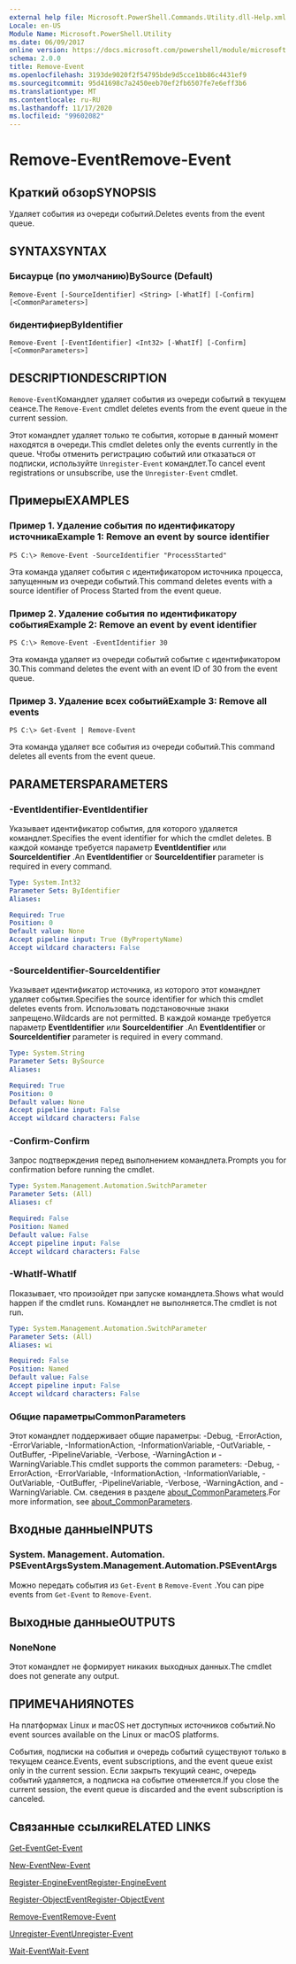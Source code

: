 ```yaml
---
external help file: Microsoft.PowerShell.Commands.Utility.dll-Help.xml
Locale: en-US
Module Name: Microsoft.PowerShell.Utility
ms.date: 06/09/2017
online version: https://docs.microsoft.com/powershell/module/microsoft.powershell.utility/remove-event?view=powershell-7.2&WT.mc_id=ps-gethelp
schema: 2.0.0
title: Remove-Event
ms.openlocfilehash: 3193de9020f2f54795bde9d5cce1bb86c4431ef9
ms.sourcegitcommit: 95d41698c7a2450eeb70ef2fb6507fe7e6eff3b6
ms.translationtype: MT
ms.contentlocale: ru-RU
ms.lasthandoff: 11/17/2020
ms.locfileid: "99602082"
---
```

# <span data-ttu-id="12c8f-102">Remove-Event</span><span class="sxs-lookup"><span data-stu-id="12c8f-102">Remove-Event</span></span>

## <span data-ttu-id="12c8f-103">Краткий обзор</span><span class="sxs-lookup"><span data-stu-id="12c8f-103">SYNOPSIS</span></span>
<span data-ttu-id="12c8f-104">Удаляет события из очереди событий.</span><span class="sxs-lookup"><span data-stu-id="12c8f-104">Deletes events from the event queue.</span></span>

## <span data-ttu-id="12c8f-105">SYNTAX</span><span class="sxs-lookup"><span data-stu-id="12c8f-105">SYNTAX</span></span>

### <span data-ttu-id="12c8f-106">Бисаурце (по умолчанию)</span><span class="sxs-lookup"><span data-stu-id="12c8f-106">BySource (Default)</span></span>

```
Remove-Event [-SourceIdentifier] <String> [-WhatIf] [-Confirm] [<CommonParameters>]
```

### <span data-ttu-id="12c8f-107">бидентифиер</span><span class="sxs-lookup"><span data-stu-id="12c8f-107">ByIdentifier</span></span>

```
Remove-Event [-EventIdentifier] <Int32> [-WhatIf] [-Confirm] [<CommonParameters>]
```

## <span data-ttu-id="12c8f-108">DESCRIPTION</span><span class="sxs-lookup"><span data-stu-id="12c8f-108">DESCRIPTION</span></span>

<span data-ttu-id="12c8f-109">`Remove-Event`Командлет удаляет события из очереди событий в текущем сеансе.</span><span class="sxs-lookup"><span data-stu-id="12c8f-109">The `Remove-Event` cmdlet deletes events from the event queue in the current session.</span></span>

<span data-ttu-id="12c8f-110">Этот командлет удаляет только те события, которые в данный момент находятся в очереди.</span><span class="sxs-lookup"><span data-stu-id="12c8f-110">This cmdlet deletes only the events currently in the queue.</span></span> <span data-ttu-id="12c8f-111">Чтобы отменить регистрацию событий или отказаться от подписки, используйте `Unregister-Event` командлет.</span><span class="sxs-lookup"><span data-stu-id="12c8f-111">To cancel event registrations or unsubscribe, use the `Unregister-Event` cmdlet.</span></span>

## <span data-ttu-id="12c8f-112">Примеры</span><span class="sxs-lookup"><span data-stu-id="12c8f-112">EXAMPLES</span></span>

### <span data-ttu-id="12c8f-113">Пример 1. Удаление события по идентификатору источника</span><span class="sxs-lookup"><span data-stu-id="12c8f-113">Example 1: Remove an event by source identifier</span></span>

```
PS C:\> Remove-Event -SourceIdentifier "ProcessStarted"
```

<span data-ttu-id="12c8f-114">Эта команда удаляет события с идентификатором источника процесса, запущенным из очереди событий.</span><span class="sxs-lookup"><span data-stu-id="12c8f-114">This command deletes events with a source identifier of Process Started from the event queue.</span></span>

### <span data-ttu-id="12c8f-115">Пример 2. Удаление события по идентификатору события</span><span class="sxs-lookup"><span data-stu-id="12c8f-115">Example 2: Remove an event by event identifier</span></span>

```
PS C:\> Remove-Event -EventIdentifier 30
```

<span data-ttu-id="12c8f-116">Эта команда удаляет из очереди событий событие с идентификатором 30.</span><span class="sxs-lookup"><span data-stu-id="12c8f-116">This command deletes the event with an event ID of 30 from the event queue.</span></span>

### <span data-ttu-id="12c8f-117">Пример 3. Удаление всех событий</span><span class="sxs-lookup"><span data-stu-id="12c8f-117">Example 3: Remove all events</span></span>

```
PS C:\> Get-Event | Remove-Event
```

<span data-ttu-id="12c8f-118">Эта команда удаляет все события из очереди событий.</span><span class="sxs-lookup"><span data-stu-id="12c8f-118">This command deletes all events from the event queue.</span></span>

## <span data-ttu-id="12c8f-119">PARAMETERS</span><span class="sxs-lookup"><span data-stu-id="12c8f-119">PARAMETERS</span></span>

### <span data-ttu-id="12c8f-120">-EventIdentifier</span><span class="sxs-lookup"><span data-stu-id="12c8f-120">-EventIdentifier</span></span>

<span data-ttu-id="12c8f-121">Указывает идентификатор события, для которого удаляется командлет.</span><span class="sxs-lookup"><span data-stu-id="12c8f-121">Specifies the event identifier for which the cmdlet deletes.</span></span> <span data-ttu-id="12c8f-122">В каждой команде требуется параметр **EventIdentifier** или **SourceIdentifier** .</span><span class="sxs-lookup"><span data-stu-id="12c8f-122">An **EventIdentifier** or **SourceIdentifier** parameter is required in every command.</span></span>

```yaml
Type: System.Int32
Parameter Sets: ByIdentifier
Aliases:

Required: True
Position: 0
Default value: None
Accept pipeline input: True (ByPropertyName)
Accept wildcard characters: False
```

### <span data-ttu-id="12c8f-123">-SourceIdentifier</span><span class="sxs-lookup"><span data-stu-id="12c8f-123">-SourceIdentifier</span></span>

<span data-ttu-id="12c8f-124">Указывает идентификатор источника, из которого этот командлет удаляет события.</span><span class="sxs-lookup"><span data-stu-id="12c8f-124">Specifies the source identifier for which this cmdlet deletes events from.</span></span> <span data-ttu-id="12c8f-125">Использовать подстановочные знаки запрещено.</span><span class="sxs-lookup"><span data-stu-id="12c8f-125">Wildcards are not permitted.</span></span> <span data-ttu-id="12c8f-126">В каждой команде требуется параметр **EventIdentifier** или **SourceIdentifier** .</span><span class="sxs-lookup"><span data-stu-id="12c8f-126">An **EventIdentifier** or **SourceIdentifier** parameter is required in every command.</span></span>

```yaml
Type: System.String
Parameter Sets: BySource
Aliases:

Required: True
Position: 0
Default value: None
Accept pipeline input: False
Accept wildcard characters: False
```

### <span data-ttu-id="12c8f-127">-Confirm</span><span class="sxs-lookup"><span data-stu-id="12c8f-127">-Confirm</span></span>

<span data-ttu-id="12c8f-128">Запрос подтверждения перед выполнением командлета.</span><span class="sxs-lookup"><span data-stu-id="12c8f-128">Prompts you for confirmation before running the cmdlet.</span></span>

```yaml
Type: System.Management.Automation.SwitchParameter
Parameter Sets: (All)
Aliases: cf

Required: False
Position: Named
Default value: False
Accept pipeline input: False
Accept wildcard characters: False
```

### <span data-ttu-id="12c8f-129">-WhatIf</span><span class="sxs-lookup"><span data-stu-id="12c8f-129">-WhatIf</span></span>

<span data-ttu-id="12c8f-130">Показывает, что произойдет при запуске командлета.</span><span class="sxs-lookup"><span data-stu-id="12c8f-130">Shows what would happen if the cmdlet runs.</span></span> <span data-ttu-id="12c8f-131">Командлет не выполняется.</span><span class="sxs-lookup"><span data-stu-id="12c8f-131">The cmdlet is not run.</span></span>

```yaml
Type: System.Management.Automation.SwitchParameter
Parameter Sets: (All)
Aliases: wi

Required: False
Position: Named
Default value: False
Accept pipeline input: False
Accept wildcard characters: False
```

### <span data-ttu-id="12c8f-132">Общие параметры</span><span class="sxs-lookup"><span data-stu-id="12c8f-132">CommonParameters</span></span>

<span data-ttu-id="12c8f-133">Этот командлет поддерживает общие параметры: -Debug, -ErrorAction, -ErrorVariable, -InformationAction, -InformationVariable, -OutVariable, -OutBuffer, -PipelineVariable, -Verbose, -WarningAction и -WarningVariable.</span><span class="sxs-lookup"><span data-stu-id="12c8f-133">This cmdlet supports the common parameters: -Debug, -ErrorAction, -ErrorVariable, -InformationAction, -InformationVariable, -OutVariable, -OutBuffer, -PipelineVariable, -Verbose, -WarningAction, and -WarningVariable.</span></span> <span data-ttu-id="12c8f-134">См. сведения в разделе [about_CommonParameters](https://go.microsoft.com/fwlink/?LinkID=113216).</span><span class="sxs-lookup"><span data-stu-id="12c8f-134">For more information, see [about_CommonParameters](https://go.microsoft.com/fwlink/?LinkID=113216).</span></span>

## <span data-ttu-id="12c8f-135">Входные данные</span><span class="sxs-lookup"><span data-stu-id="12c8f-135">INPUTS</span></span>

### <span data-ttu-id="12c8f-136">System. Management. Automation. PSEventArgs</span><span class="sxs-lookup"><span data-stu-id="12c8f-136">System.Management.Automation.PSEventArgs</span></span>

<span data-ttu-id="12c8f-137">Можно передать события из `Get-Event` в `Remove-Event` .</span><span class="sxs-lookup"><span data-stu-id="12c8f-137">You can pipe events from `Get-Event` to `Remove-Event`.</span></span>

## <span data-ttu-id="12c8f-138">Выходные данные</span><span class="sxs-lookup"><span data-stu-id="12c8f-138">OUTPUTS</span></span>

### <span data-ttu-id="12c8f-139">None</span><span class="sxs-lookup"><span data-stu-id="12c8f-139">None</span></span>

<span data-ttu-id="12c8f-140">Этот командлет не формирует никаких выходных данных.</span><span class="sxs-lookup"><span data-stu-id="12c8f-140">The cmdlet does not generate any output.</span></span>

## <span data-ttu-id="12c8f-141">ПРИМЕЧАНИЯ</span><span class="sxs-lookup"><span data-stu-id="12c8f-141">NOTES</span></span>

<span data-ttu-id="12c8f-142">На платформах Linux и macOS нет доступных источников событий.</span><span class="sxs-lookup"><span data-stu-id="12c8f-142">No event sources available on the Linux or macOS platforms.</span></span>

<span data-ttu-id="12c8f-143">События, подписки на события и очередь событий существуют только в текущем сеансе.</span><span class="sxs-lookup"><span data-stu-id="12c8f-143">Events, event subscriptions, and the event queue exist only in the current session.</span></span> <span data-ttu-id="12c8f-144">Если закрыть текущий сеанс, очередь событий удаляется, а подписка на событие отменяется.</span><span class="sxs-lookup"><span data-stu-id="12c8f-144">If you close the current session, the event queue is discarded and the event subscription is canceled.</span></span>

## <span data-ttu-id="12c8f-145">Связанные ссылки</span><span class="sxs-lookup"><span data-stu-id="12c8f-145">RELATED LINKS</span></span>

[<span data-ttu-id="12c8f-146">Get-Event</span><span class="sxs-lookup"><span data-stu-id="12c8f-146">Get-Event</span></span>](Get-Event.md)

[<span data-ttu-id="12c8f-147">New-Event</span><span class="sxs-lookup"><span data-stu-id="12c8f-147">New-Event</span></span>](New-Event.md)

[<span data-ttu-id="12c8f-148">Register-EngineEvent</span><span class="sxs-lookup"><span data-stu-id="12c8f-148">Register-EngineEvent</span></span>](Register-EngineEvent.md)

[<span data-ttu-id="12c8f-149">Register-ObjectEvent</span><span class="sxs-lookup"><span data-stu-id="12c8f-149">Register-ObjectEvent</span></span>](Register-ObjectEvent.md)

[<span data-ttu-id="12c8f-150">Remove-Event</span><span class="sxs-lookup"><span data-stu-id="12c8f-150">Remove-Event</span></span>](Remove-Event.md)

[<span data-ttu-id="12c8f-151">Unregister-Event</span><span class="sxs-lookup"><span data-stu-id="12c8f-151">Unregister-Event</span></span>](Unregister-Event.md)

[<span data-ttu-id="12c8f-152">Wait-Event</span><span class="sxs-lookup"><span data-stu-id="12c8f-152">Wait-Event</span></span>](Wait-Event.md)
